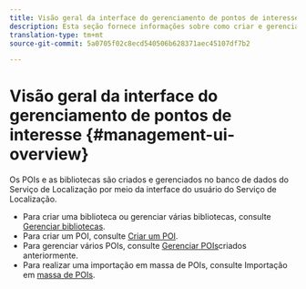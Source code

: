 ```yaml
---
title: Visão geral da interface do gerenciamento de pontos de interesse
description: Esta seção fornece informações sobre como criar e gerenciar bibliotecas e POIs por meio da interface do usuário do Serviço de Localização.
translation-type: tm+mt
source-git-commit: 5a0705f02c8ecd540506b628371aec45107df7b2

---
```



# Visão geral da interface do gerenciamento de pontos de interesse {#management-ui-overview}

Os POIs e as bibliotecas são criados e gerenciados no banco de dados do Serviço de Localização por meio da interface do usuário do Serviço de Localização.

* Para criar uma biblioteca ou gerenciar várias bibliotecas, consulte [Gerenciar bibliotecas](/help/poi-mgmt-ui/manage-libraries-in-the-places-ui.md).
* Para criar um POI, consulte [Criar um POI](/help/poi-mgmt-ui/create-a-poi-ui.md).
* Para gerenciar vários POIs, consulte [Gerenciar POIs](/help/poi-mgmt-ui/managing-pois-in-the-places-ui.md)criados anteriormente.
* Para realizar uma importação em massa de POIs, consulte Importação em [massa de POIs](/help/poi-mgmt-ui/bulk-upload-pois.md).